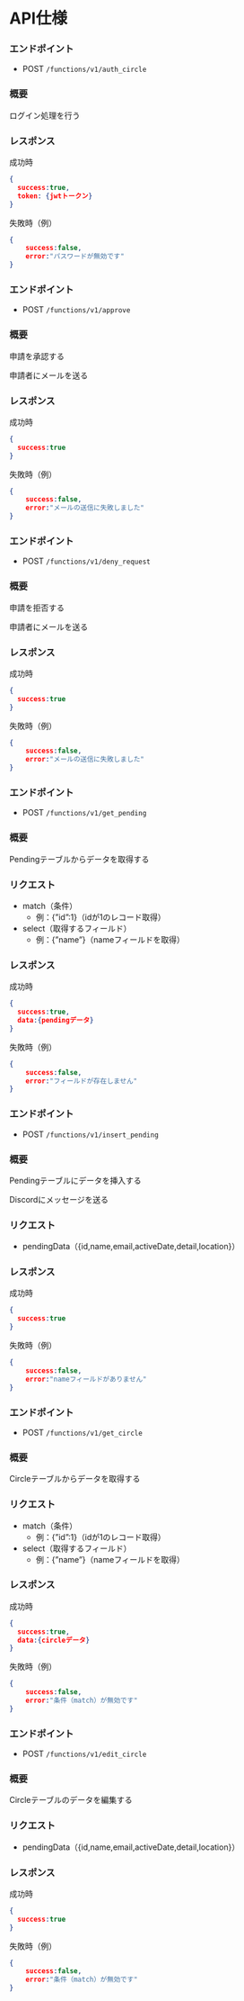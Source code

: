 # API仕様

### エンドポイント

- POST `/functions/v1/auth_circle`

### 概要

ログイン処理を行う

### レスポンス

成功時

```json
{
  success:true,
  token: {jwtトークン}
}
```

失敗時（例）

```json
{
	success:false,
	error:"パスワードが無効です"
}
```

### エンドポイント

- POST `/functions/v1/approve`

### 概要

申請を承認する

申請者にメールを送る

### レスポンス

成功時

```json
{
  success:true
}
```

失敗時（例）

```json
{
	success:false,
	error:"メールの送信に失敗しました"
}
```

### エンドポイント

- POST `/functions/v1/deny_request`

### 概要

申請を拒否する

申請者にメールを送る

### レスポンス

成功時

```json
{
  success:true
}
```

失敗時（例）

```json
{
	success:false,
	error:"メールの送信に失敗しました"
}
```

### エンドポイント

- POST `/functions/v1/get_pending`

### 概要

Pendingテーブルからデータを取得する

### リクエスト

- match（条件）
    - 例：{”id”:1}（idが1のレコード取得）
- select（取得するフィールド）
    - 例：{”name”}（nameフィールドを取得）

### レスポンス

成功時

```json
{
  success:true,
  data:{pendingデータ}
}
```

失敗時（例）

```json
{
	success:false,
	error:"フィールドが存在しません"
}
```

### エンドポイント

- POST `/functions/v1/insert_pending`

### 概要

Pendingテーブルにデータを挿入する

Discordにメッセージを送る

### リクエスト

- pendingData（{id,name,email,activeDate,detail,location}）

### レスポンス

成功時

```json
{
  success:true
}
```

失敗時（例）

```json
{
	success:false,
	error:"nameフィールドがありません"
}
```

### エンドポイント

- POST `/functions/v1/get_circle`

### 概要

Circleテーブルからデータを取得する

### リクエスト

- match（条件）
    - 例：{”id”:1}（idが1のレコード取得）
- select（取得するフィールド）
    - 例：{”name”}（nameフィールドを取得）

### レスポンス

成功時

```json
{
  success:true,
  data:{circleデータ}
}
```

失敗時（例）

```json
{
	success:false,
	error:"条件（match）が無効です"
}
```

### エンドポイント

- POST `/functions/v1/edit_circle`

### 概要

Circleテーブルのデータを編集する

### リクエスト

- pendingData（{id,name,email,activeDate,detail,location}）

### レスポンス

成功時

```json
{
  success:true
}
```

失敗時（例）

```json
{
	success:false,
	error:"条件（match）が無効です"
}
```